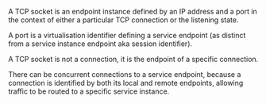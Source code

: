 A TCP socket is an endpoint instance defined by an IP address and a port in the context of either a particular TCP connection or the listening state.

A port is a virtualisation identifier defining a service endpoint (as distinct from a service instance endpoint aka session identifier).

A TCP socket is not a connection, it is the endpoint of a specific connection.

There can be concurrent connections to a service endpoint, because a connection is identified by both its local and remote endpoints, allowing traffic to be routed to a specific service instance.
